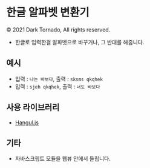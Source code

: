 # 한글 알파벳 변환기

© 2021 Dark Tornado, All rights reserved.

* 한글로 입력한걸 알파벳으로 바꾸거나, 그 반대를 해줍니다.

## 예시
* 입력 : `나는 바보다`, 출력 : `sksms qkqhek`
* 입력 : `sjeh qkqhek`, 출력 : `너도 바보다`

## 사용 라이브러리
* [Hangul.js](https://github.com/e-/Hangul.js/)

## 기타
* 자바스크립트 모듈을 웹뷰 안에서 돌립니다.
